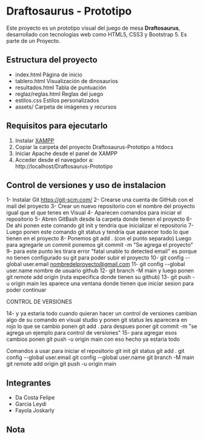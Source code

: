 # Draftosaurus - Prototipo 

Este proyecto es un prototipo visual del juego de mesa **Draftosaurus**, desarrollado con tecnologías web como HTML5, CSS3 y Bootstrap 5. Es parte de un Proyecto.

## Estructura del proyecto

- index.html Página de inicio
- tablero.html Visualización de dinosaurios
- resultados.html Tabla de puntuación
- reglaz/reglas.html Reglas del juego
- estilos.css Estilos personalizados
- assets/ Carpeta de imágenes y recursos

## Requisitos para ejecutarlo

1. Instalar [XAMPP](https://www.apachefriends.org/index.html)
2. Copiar la carpeta del proyecto Draftosaurus-Prototipo a htdocs
3. Iniciar Apache desde el panel de XAMPP
4. Acceder desde el navegador a:  
 http://localhost/Draftosaurus-Prototipo

## Control de versiones y uso de instalacion 
1- Instalar Git https://git-scm.com/
2- Crearse una cuenta de GitHub con el mail del proyecto 
3- Crear un nuevo repositorio con el nombre del proyecto igual que el que tenes en Visual
4- Aparecen comandos para iniciar el repositorio
5- Abren GitBash desde la carpeta donde tienen el proyecto 
6- De ahi ponen este comando git init y tendria que inicializar el repositorio
7- Luego ponen este comando git status y tendria que aparecer todo lo que tienen en el proyecto
8- Ponemos git add . (con el punto separado) Luego para agregarle un commit ponemos git commit -m "Se agrega el proyecto"
9- para este punto les tirara error "fatal unable to detected email" es porque no tienen configurado su git para poder subir el proyecto
10- git config --global user.email nombredelproyecto@gmail.com
11- git config --global user.name nombre de usuario github
12- git branch -M main y luego ponen git remote add origin (ruta especifica donde tienen su github)
13- git push -u origin main les aparece una ventana donde tienen que iniciar sesion para poder continuar

CONTROL DE VERSIONES

14- y ya estaria todo cuando quieran hacer un control de versiones cambian algo de su comando en visual studio y 
    ponen git status les aparecera en rojo lo que se cambio ponen git add . para despues poner git commit -m "se agrega un ejemplo para control de versiones"
15- para agregar esos cambios ponen git push -u origin main
con eso hecho ya estaria todo 

Comandos a usar para iniciar el repositorio
git init
git status
git add . 
git config --global user.email 
git config --global user.name
git branch -M main 
git remote add origin
git push -u origin main 


## Integrantes

- Da Costa Felipe
- Garcia Leydi
- Fayola Joskarly

##  Nota

